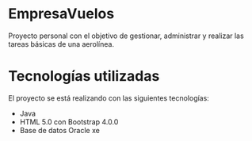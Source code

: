 # EmpresaVuelos
Proyecto personal con el objetivo de gestionar, administrar y realizar las tareas básicas de una aerolínea.

# Tecnologías utilizadas
El proyecto se está realizando con las siguientes tecnologías:
  * Java
  * HTML 5.0 con Bootstrap 4.0.0
  * Base de datos Oracle xe
  


